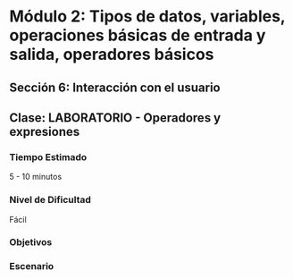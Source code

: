 # Módulo 2: Tipos de datos, variables, operaciones básicas de entrada y salida, operadores básicos 
## Sección 6: Interacción con el usuario
## Clase: LABORATORIO - Operadores y expresiones

### Tiempo Estimado

5 - 10 minutos

### Nivel de Dificultad

Fácil

### Objetivos
 


### Escenario

